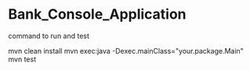 # Bank_Console_Application


command to run and test

mvn clean install
mvn exec:java -Dexec.mainClass="your.package.Main"
mvn test
